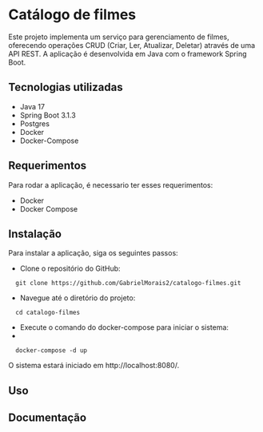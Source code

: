# Catálogo de filmes

Este projeto implementa um serviço para gerenciamento de filmes, oferecendo operações CRUD (Criar, Ler, Atualizar, Deletar) através de uma API REST. A aplicação é desenvolvida em Java com o framework Spring Boot.

## Tecnologias utilizadas

* Java 17
* Spring Boot 3.1.3
* Postgres
* Docker
* Docker-Compose

## Requerimentos

Para rodar a aplicação, é necessario ter esses requerimentos:

* Docker
* Docker Compose

## Instalação

Para instalar a aplicação, siga os seguintes passos:

- Clone o repositório do GitHub:

```shel
  git clone https://github.com/GabrielMorais2/catalogo-filmes.git
```

- Navegue até o diretório do projeto:

```shel
  cd catalogo-filmes
```

- Execute o comando do docker-compose para iniciar o sistema:
- 
```shel
  docker-compose -d up
```

O sistema estará iniciado em http://localhost:8080/.

## Uso

## Documentação
